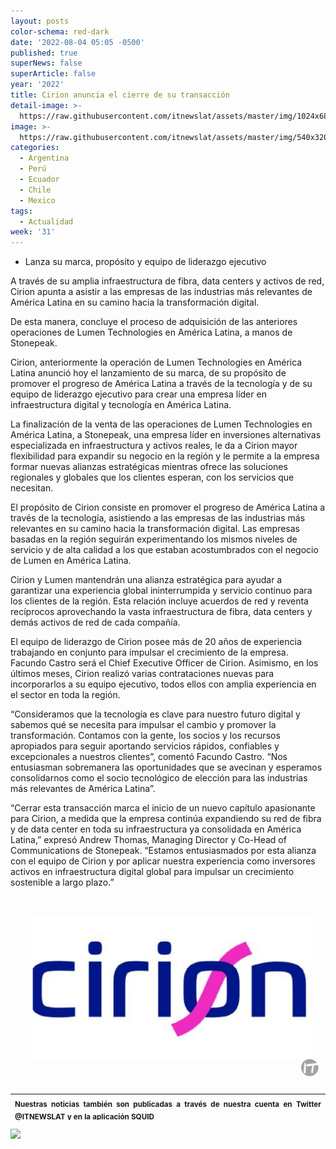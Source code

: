 ```yaml
---
layout: posts
color-schema: red-dark
date: '2022-08-04 05:05 -0500'
published: true
superNews: false
superArticle: false
year: '2022'
title: Cirion anuncia el cierre de su transacción
detail-image: >-
  https://raw.githubusercontent.com/itnewslat/assets/master/img/1024x680/cirion-g.jpg
image: >-
  https://raw.githubusercontent.com/itnewslat/assets/master/img/540x320/cirion-p.jpg
categories:
  - Argentina
  - Perú
  - Ecuador
  - Chile
  - Mexico
tags:
  - Actualidad
week: '31'
---
```

- Lanza su marca, propósito y equipo de liderazgo ejecutivo

A través de su amplia infraestructura de fibra, data centers y activos de red, Cirion apunta a asistir a las empresas de las industrias más relevantes de América Latina en su camino hacia la transformación digital.

De esta manera, concluye el proceso de adquisición de las anteriores operaciones de Lumen Technologies en América Latina, a manos de Stonepeak.
 
Cirion, anteriormente la operación de Lumen Technologies en América Latina anunció hoy el lanzamiento de su marca, de su propósito de promover el progreso de América Latina a través de la tecnología y de su equipo de liderazgo ejecutivo para crear una empresa líder en infraestructura digital y tecnología en América Latina.


La finalización de la venta de las operaciones de Lumen Technologies en América Latina, a Stonepeak, una empresa líder en inversiones alternativas especializada en infraestructura y activos reales, le da a Cirion mayor flexibilidad para expandir su negocio en la región y le permite a la empresa formar nuevas alianzas estratégicas mientras ofrece las soluciones regionales y globales que los clientes esperan, con los servicios que necesitan.

El propósito de Cirion consiste en promover el progreso de América Latina a través de la tecnología, asistiendo a las empresas de las industrias más relevantes en su camino hacia la transformación digital.  Las empresas basadas en la región seguirán experimentando los mismos niveles de servicio y de alta calidad a los que estaban acostumbrados con el negocio de Lumen en América Latina.

Cirion y Lumen mantendrán una alianza estratégica para ayudar a garantizar una experiencia global ininterrumpida y servicio continuo para los clientes de la región. Esta relación incluye acuerdos de red y reventa recíprocos aprovechando la vasta infraestructura de fibra, data centers y demás activos de red de cada compañía.

El equipo de liderazgo de Cirion posee más de 20 años de experiencia trabajando en conjunto para impulsar el crecimiento de la empresa.  Facundo Castro será el Chief Executive Officer de Cirion.  Asimismo, en los últimos meses, Cirion realizó varias contrataciones nuevas para incorporarlos a su equipo ejecutivo, todos ellos con amplia experiencia en el sector en toda la región.

“Consideramos que la tecnología es clave para nuestro futuro digital y sabemos qué se necesita para impulsar el cambio y promover la transformación. Contamos con la gente, los socios y los recursos apropiados para seguir aportando servicios rápidos, confiables y excepcionales a nuestros clientes”, comentó Facundo Castro.  “Nos entusiasman sobremanera las oportunidades que se avecinan y esperamos consolidarnos como el socio tecnológico de elección para las industrias más relevantes de América Latina”.

“Cerrar esta transacción marca el inicio de un nuevo capítulo apasionante para Cirion, a medida que la empresa continúa expandiendo su red de fibra y de data center en toda su infraestructura ya consolidada en América Latina,” expresó Andrew Thomas, Managing Director y Co-Head of Communications de Stonepeak. “Estamos entusiasmados por esta alianza con el equipo de Cirion y por aplicar nuestra experiencia como inversores activos en infraestructura digital global para impulsar un crecimiento sostenible a largo plazo.”

![](https://raw.githubusercontent.com/itnewslat/assets/master/img/540x320/cirion-p.jpg)


<table style="height: 42px;" width="569">
<tbody>
<tr>
<td style="text-align: justify;"><sub><strong>Nuestras noticias también son publicadas a través de nuestra cuenta en Twitter <a href="https://twitter.com/itnewslat?lang=es">@ITNEWSLAT</a> y en la aplicación <a href="https://squidapp.co/en/">SQUID</a></strong></sub></td>
</tr>
</tbody>
</table>

<img src="https://tracker.metricool.com/c3po.jpg?hash=56f88a41e39ab42c063cc51676587a04"/>